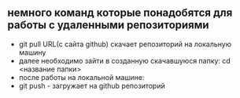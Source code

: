 ## немного команд которые понадобятся для работы с удаленными репозиториями

 - git pull URL(с сайта github) скачает репозиторий на локальную машину
 - далее необходимо зайти в созданную скачавшуюся папку: cd <название папки>
 - после работы на локальной машине:
 - git push - загружает на github репозиторий
 